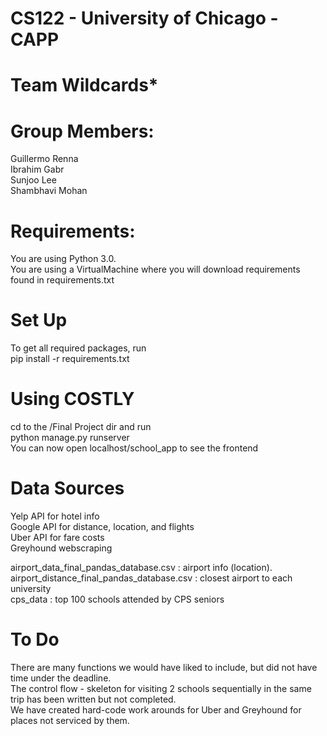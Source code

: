 # CS122 - University of Chicago - CAPP

# Team Wildcards*

# Group Members:
Guillermo Renna    
Ibrahim Gabr    
Sunjoo Lee    
Shambhavi Mohan

# Requirements:
You are using Python 3.0.    
You are using a VirtualMachine where you will download requirements found in requirements.txt

# Set Up
To get all required packages, run    
pip install -r requirements.txt

# Using COSTLY
cd to the /Final Project dir and run     
python manage.py runserver    
You can now open localhost/school_app to see the frontend

# Data Sources
Yelp API for hotel info    
Google API for distance, location, and flights    
Uber API for fare costs    
Greyhound webscraping    
    
airport_data_final_pandas_database.csv : airport info (location).   
airport_distance_final_pandas_database.csv : closest airport to each university     
cps_data : top 100 schools attended by CPS seniors    

# To Do 
There are many functions we would have liked to include, but did not have time under the deadline.    
The control flow - skeleton for visiting 2 schools sequentially in the same trip has been written but not completed.     
We have created hard-code work arounds for Uber and Greyhound for places not serviced by them. 




